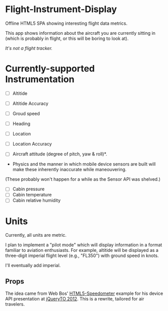 Flight-Instrument-Display
=========================

Offline HTML5 SPA showing interesting flight data metrics.

This app shows information about the aircraft you are currently sitting in (which is probably in flight,
 or this will be boring to look at).

_It's not a flight tracker._

# Currently-supported Instrumentation
- [ ] Altitide
- [ ] Altitide Accuracy
- [ ] Groud speed
- [ ] Heading
- [ ] Location
- [ ] Location Accuracy

- [ ] Aircraft attitude (degree of pitch, yaw & roll)*.

* Physics and the manner in which mobile device sensors are built will make these inherently inaccurate while
 maneouvering.

(These probably won't happen for a while as the Sensor API was shelved.)
- [ ] Cabin pressure
- [ ] Cabin temperature
- [ ] Cabin relative humidity

# Units
Currently, all units are metric.

I plan to implement a "pilot mode" which will display information in a format familiar to
 aviation enthusiasts. For example, altitide will be displayed as a three-digit
 imperial flight level (e.g., "FL350") with ground speed in knots.

I'll eventually add imperial.

## Props
The idea came from Web Bos' [HTML5-Speedometer](https://github.com/wesbos/HTML5-Speedometer) example for his device API presentation at [jQueryTO 2012](http://jqueryto.com/).
 This is a rewrite, tailored for air travelers.

